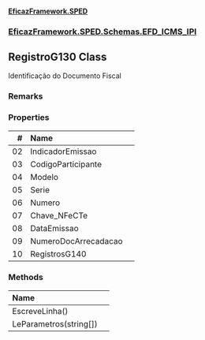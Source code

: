 #### [EficazFramework.SPED](EficazFrameworkSPED.md 'EficazFramework SPED')
### [EficazFramework.SPED.Schemas.EFD_ICMS_IPI](EficazFramework.SPED.Schemas.EFD_ICMS_IPI.md 'EficazFramework.SPED.Schemas.EFD_ICMS_IPI')

## RegistroG130 Class

Identificação do Documento Fiscal

### Remarks
### Properties

| # | Name | |
| ---: | :--- | :--- |
| 02 | IndicadorEmissao |  |
| 03 | CodigoParticipante |  |
| 04 | Modelo |  |
| 05 | Serie |  |
| 06 | Numero |  |
| 07 | Chave_NFeCTe |  |
| 08 | DataEmissao |  |
| 09 | NumeroDocArrecadacao |  |
| 10 | RegistrosG140 |  |
### Methods

| Name | |
| :--- | :--- |
| EscreveLinha() |  |
| LeParametros(string[]) |  |
